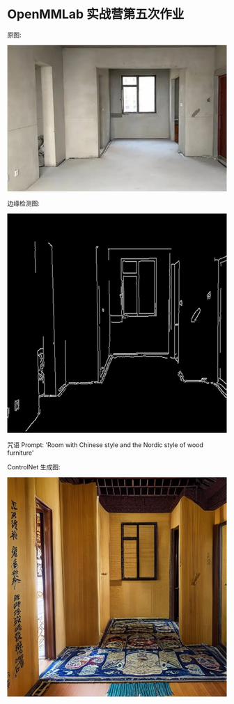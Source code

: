 # OpenMMLab 实战营第五次作业

原图:

![输入图片描述](mpf.jpg)

边缘检测图:

![输入图片描述](control_0.png)

咒语 Prompt: 'Room with Chinese style and the Nordic style of wood furniture'

 
 ControlNet 生成图:
 
 ![输入图片描述](sample_0.png)





